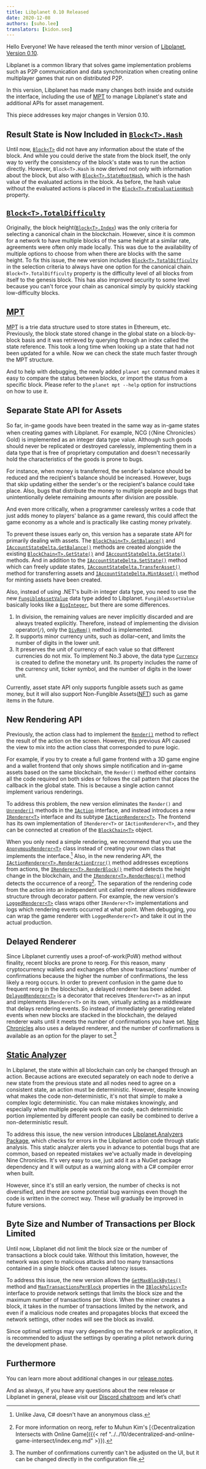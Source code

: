 ```yaml
---
title: Libplanet 0.10 Released
date: 2020-12-08
authors: [suho.lee]
translators: [kidon.seo]
---
```


Hello Everyone! We have released the tenth minor version of [Libplanet], [Version 0.10][0.10.0].

Libplanet is a common library that solves game implementation problems such as P2P communication and data synchronization when creating online multiplayer games that run on distributed P2P.

In this version, Libplanet has made many changes both inside and outside the interface, including the use of [<abbr title="Merkle–Patricia Trie">MPT</abbr>][MPT] to manage Libplanet's state and additional APIs for asset management.

This piece addresses key major changes in Version 0.10.

[Libplanet]: https://libplanet.io/
[0.10.0]: https://github.com/planetarium/libplanet/releases/tag/0.10.0
[MPT]: https://eth.wiki/en/fundamentals/patricia-tree 

Result State is Now Included in [`Block<T>.Hash`]
--------------------------------------------------

Until now, [`Block<T>`] did not have any information about the state of the block. And while you could derive the state from the block itself, the only way to verify the consistency of the block's state was to run the action directly. However, `Block<T>.Hash` is now derived not only with information about the block, but also with [`Block<T>.StateRootHash`], which is the hash value of the evaluated actions in the block. As before, the hash value without the evaluated actions is placed in the [`Block<T>.PreEvaluationHash`] property.

[`Block<T>`]: https://docs.libplanet.io/0.10.2/api/Libplanet.Blocks.Block-1.html
[`Block<T>.PreEvaluationHash`]: https://docs.libplanet.io/0.10.2/api/Libplanet.Blocks.Block-1.html#Libplanet_Blocks_Block_1_PreEvaluationHash
[`Block<T>.Hash`]: https://docs.libplanet.io/0.10.2/api/Libplanet.Blocks.Block-1.html#Libplanet_Blocks_Block_1_Hash
[`Block<T>.StateRootHash`]: https://docs.libplanet.io/0.10.2/api/Libplanet.Blocks.Block-1.html#Libplanet_Blocks_Block_1_StateRootHash

[`Block<T>.TotalDifficulty`]
------------------------------

Originally, the block height([`Block<T>.Index`]) was the only criteria for selecting a canonical chain in the blockchain. However, since it is common for a network to have multiple blocks of the same height at a similar rate, agreements were often only made locally. This was due to the availability of multiple options to choose from when there are blocks with the same height. To fix this issue, the new version includes [`Block<T>.TotalDifficulty`] in the selection criteria to always have one option for the canonical chain. `Block<T>.TotalDifficulty` property is the difficulty level of all blocks from itself to the genesis block. This has also improved security to some level because you can't force your chain as canonical simply by quickly stacking low-difficulty blocks.


[`Block<T>.TotalDifficulty`]: https://docs.libplanet.io/0.10.2/api/Libplanet.Blocks.Block-1.html#Libplanet_Blocks_Block_1_TotalDifficulty
[`Block<T>.Difficulty`]: https://docs.libplanet.io/0.10.2/api/Libplanet.Blocks.Block-1.html#Libplanet_Blocks_Block_1_Difficulty
[`Block<T>.Index`]: https://docs.libplanet.io/0.10.2/api/Libplanet.Blocks.Block-1.html#Libplanet_Blocks_Block_1_Index 

<abbr title="Merkle–Patricia Trie">MPT</abbr>
----------------------------------------------

<abbr title="Merkle–Patricia Trie">MPT</abbr> is a trie data structure used to store states in Ethereum, etc. Previously, the block state stored change in the global state on a block-by-block basis and it was retrieved by querying through an index called the state reference. This took a long time when looking up a state that had not been updated for a while. Now we can check the state much faster through the MPT structure.

And to help with debugging, the newly added `planet mpt` command makes it easy to compare the status between blocks, or import the status from a specific block. Please refer to the `planet mpt --help` option for instructions on how to use it.

Separate State API for Assets
------------------------------

So far, in-game goods have been treated in the same way as in-game states when creating games with Libplanet. For example, NCG (〈Nine Chronicles〉 Gold) is implemented as an integer data type value. Although such goods should never be replicated or destroyed carelessly, implementing them in a data type that is free of proprietary computation and doesn't necessarily hold the characteristics of the goods is prone to bugs.

For instance, when money is transferred, the sender's balance should be reduced and the recipient's balance should be increased. However, bugs that skip updating either the sender's or the recipient's balance could take place. Also, bugs that distribute the money to multiple people and bugs that unintentionally delete remaining amounts after division are possible.

And even more critically, when a programmer carelessly writes a code that just adds money to players' balance as a game reward, this could affect the game economy as a whole and is practically like casting money privately.

To prevent these issues early on, this version has a separate state API for primarily dealing with assets. The [`BlockChain<T>.GetBalance()`] and [`IAccountStateDelta.GetBalance()`] methods are created alongside the existing [`BlockChain<T>.GetState()`] and [`IAccountStateDelta.GetState()`] methods. And in addition to the [`IAccountStateDelta.SetState()`] method which can freely update states, [`IAccountStateDelta.TransferAsset()`] method for transferring assets and [`IAccountStateDelta.MintAsset()`] method for minting assets have been created.

Also, instead of using .NET's built-in integer data type, you need to use the new [`FungibleAssetValue`] data type added to Libplanet. `FungibleAssetValue` basically looks like a [`BigInteger`], but there are some differences.

1. In division, the remaining values are never implicitly discarded and are always treated explicitly.
Therefore, instead of implementing the division operator(`/`), only the [`DivRem()`] method is implemented.
2. It supports minor currency units, such as dollar–cent, and limits the number of digits in the lower unit.
3. It preserves the unit of currency of each value so that different currencies do not mix.
To implement No.3 above, the data type [`Currency`] is created to define the monetary unit. Its property includes the name of the currency unit, ticker symbol, and the number of digits in the lower unit.

Currently, asset state API only supports fungible assets such as game money, but it will also support Non-Fungible Assets([<abbr title="non-fungible token">NFT</abbr>][NFT]) such as game items in the future.

[`BlockChain<T>.GetState()`]: https://docs.libplanet.io/0.10.2/api/Libplanet.Blockchain.BlockChain-1.html#Libplanet_Blockchain_BlockChain_1_GetState_Libplanet_Address_System_Nullable_Libplanet_HashDigest_SHA256___Libplanet_Blockchain_StateCompleter__0__
[`IAccountStateDelta.GetState()`]: https://docs.libplanet.io/0.10.2/api/Libplanet.Action.IAccountStateDelta.html#Libplanet_Action_IAccountStateDelta_GetState_Libplanet_Address_
[`BlockChain<T>.GetBalance()`]: https://docs.libplanet.io/0.10.2/api/Libplanet.Blockchain.BlockChain-1.html#Libplanet_Blockchain_BlockChain_1_GetBalance_Libplanet_Address_Libplanet_Assets_Currency_System_Nullable_Libplanet_HashDigest_SHA256___Libplanet_Blockchain_FungibleAssetStateCompleter__0__
[`IAccountStateDelta.GetBalance()`]: https://docs.libplanet.io/0.10.2/api/Libplanet.Action.IAccountStateDelta.html#Libplanet_Action_IAccountStateDelta_GetBalance_Libplanet_Address_Libplanet_Assets_Currency_
[`IAccountStateDelta.SetState()`]: https://docs.libplanet.io/0.10.2/api/Libplanet.Action.IAccountStateDelta.html#Libplanet_Action_IAccountStateDelta_SetState_Libplanet_Address_IValue_
[`IAccountStateDelta.TransferAsset()`]: https://docs.libplanet.io/0.10.2/api/Libplanet.Action.IAccountStateDelta.html#Libplanet_Action_IAccountStateDelta_SetState_Libplanet_Address_IValue_
[`IAccountStateDelta.MintAsset()`]: https://docs.libplanet.io/0.10.2/api/Libplanet.Action.IAccountStateDelta.html#Libplanet_Action_IAccountStateDelta_MintAsset_Libplanet_Address_Libplanet_Assets_FungibleAssetValue_
[`FungibleAssetValue`]: https://docs.libplanet.io/0.10.2/api/Libplanet.Assets.FungibleAssetValue.html
[`BigInteger`]: https://docs.microsoft.com/ko-kr/dotnet/api/system.numerics.biginteger?view=net-5.0
[`DivRem()`]: https://docs.libplanet.io/0.10.2/api/Libplanet.Assets.FungibleAssetValue.html#Libplanet_Assets_FungibleAssetValue_DivRem_Libplanet_Assets_FungibleAssetValue_
[`Currency`]: https://docs.libplanet.io/0.10.2/api/Libplanet.Assets.Currency.html
[NFT]: https://en.wikipedia.org/wiki/Non-fungible_token

New Rendering API
-------------------
Previously, the action class had to implement the [`Render()`] method to reflect the result of the action on the screen. However, this previous API caused the view to mix into the action class that corresponded to pure logic.

For example, if you try to create a full game frontend with a 3D game engine and a wallet frontend that only shows simple notification and in-game assets based on the same blockchain, the `Render()` method either contains all the code required on both sides or follows the call pattern that places the callback in the global state. This is because a single action cannot implement various renderings.

To address this problem, the new version eliminates the `Render()` and [`Unrender()`] methods in the [`IAction`] interface, and instead introduces a new [`IRenderer<T>`] interface and its subtype [`IActionRenderer<T>`]. The frontend has its own implementation of `IRenderer<T>` or `IActionRenderer<T>`, and they can be connected at creation of the [`BlockChain<T>`] object.

When you only need a simple rendering, we recommend that you use the [`AnonymousRenderer<T>`] class instead of creating your own class that implements the interface.[^1]
Also, in the new rendering API, the [`IActionRenderer<T>.RenderActionError()`] method addresses exceptions from actions, the [`IRenderer<T>.RenderBlock()`] method detects the height change in the blockchain, and the [`IRenderer<T>.RenderReorg()`] method detects the occurrence of a reorg[^2]. The separation of the rendering code from the action into an independent unit called renderer allows middleware structure through decorator pattern. For example, the new version's [`LoggedRenderer<T>`] class wraps other `IRenderer<T>` implementations and logs which rendering events occurred at what point. When debugging, you can wrap the game renderer with `LoggedRenderer<T>` and take it out in the actual production.

[`Render()`]: https://docs.libplanet.io/0.9.2/api/Libplanet.Action.IAction.html#Libplanet_Action_IAction_Render_Libplanet_Action_IActionContext_Libplanet_Action_IAccountStateDelta_
[`Unrender()`]: https://docs.libplanet.io/0.9.2/api/Libplanet.Action.IAction.html#Libplanet_Action_IAction_Unrender_Libplanet_Action_IActionContext_Libplanet_Action_IAccountStateDelta_
[`IAction`]: https://docs.libplanet.io/0.9.2/api/Libplanet.Action.IAction.html
[`IRenderer<T>`]: https://docs.libplanet.io/0.10.2/api/Libplanet.Blockchain.Renderers.IRenderer-1.html
[`IActionRenderer<T>`]: https://docs.libplanet.io/0.10.2/api/Libplanet.Blockchain.Renderers.IActionRenderer-1.html
[`BlockChain<T>`]: https://docs.libplanet.io/0.10.2/api/Libplanet.Blockchain.BlockChain-1.html
[`AnonymousRenderer<T>`]: https://docs.libplanet.io/0.10.2/api/Libplanet.Blockchain.Renderers.AnonymousRenderer-1.html
[`IActionRenderer<T>.RenderActionError()`]: https://docs.libplanet.io/0.10.2/api/Libplanet.Blockchain.Renderers.IActionRenderer-1.html#Libplanet_Blockchain_Renderers_IActionRenderer_1_RenderActionError_Libplanet_Action_IAction_Libplanet_Action_IActionContext_Exception_
[`IRenderer<T>.RenderBlock()`]: https://docs.libplanet.io/0.10.2/api/Libplanet.Blockchain.Renderers.IRenderer-1.html#Libplanet_Blockchain_Renderers_IRenderer_1_RenderBlock_Libplanet_Blocks_Block__0__Libplanet_Blocks_Block__0__
[`IRenderer<T>.RenderReorg()`]: https://docs.libplanet.io/0.10.2/api/Libplanet.Blockchain.Renderers.IRenderer-1.html#Libplanet_Blockchain_Renderers_IRenderer_1_RenderReorg_Libplanet_Blocks_Block__0__Libplanet_Blocks_Block__0__Libplanet_Blocks_Block__0__
[`LoggedRenderer<T>`]: https://docs.libplanet.io/0.10.2/api/Libplanet.Blockchain.Renderers.LoggedRenderer-1.html
[^1]: Unlike Java, C# doesn't have an anonymous class.
[^2]: For more information on reorg, refer to Muhun Kim's [〈Decentralization Intersects with Online Game]({{< ref "../../10/decentralized-and-online-game-intersect/index.eng.md" >}}).

Delayed Renderer
----------
Since Libplanet currently uses a proof-of-work(PoW) method without finality, recent blocks are prone to reorg. For this reason, many cryptocurrency wallets and exchanges often show transactions' number of confirmations because the higher the number of confirmations, the less likely a reorg occurs. In order to prevent confusion in the game due to frequent reorg in the blockchain, a delayed renderer has been added. [`DelayedRenderer<T>`] is a decorator that receives `IRenderer<T>` as an input and implements `IRenderer<T>` on its own, virtually acting as a middleware that delays rendering events. So instead of immediately generating related events when new blocks are stacked in the blockchain, the delayed renderer waits until it meets the number of confirmations you have set. [Nine Chronicles] also uses a delayed renderer, and the number of confirmations is available as an option for the player to set.[^3]

[`DelayedRenderer<T>`]: https://docs.libplanet.io/0.10.2/api/Libplanet.Blockchain.Renderers.DelayedRenderer-1.html
[Nine Chronicles]: https://nine-chronicles.com/
[^3]: The number of confirmations currently can't be adjusted on the UI, but it can be changed directly in the configuration file.

[Static Analyzer]
------------------
In Libplanet, the state within all blockchain can only be changed through an action. Because actions are executed separately on each node to derive a new state from the previous state and all nodes need to agree on a consistent state, an action must be deterministic. However, despite knowing what makes the code non-deterministic, it's not that simple to make a complex logic deterministic. You can make mistakes knowingly, and especially when multiple people work on the code, each deterministic portion implemented by different people can easily be combined to derive a non-deterministic result.

To address this issue, the new version introduces [Libplanet.Analyzers Package], which checks for errors in the Libplanet action code through static analysis. This static analyzer alerts you in advance to potential bugs that are common, based on repeated mistakes we've actually made in developing Nine Chronicles. It's very easy to use, just add it as a NuGet package dependency and it will output as a warning along with a C# compiler error when built.

However, since it's still an early version, the number of checks is not diversified, and there are some potential bug warnings even though the code is written in the correct way. These will gradually be improved in future versions.

[Libplanet.Analyzers Package]: https://www.nuget.org/packages/Libplanet.Analyzers
[Static Analyzer]: https://github.com/planetarium/libplanet/tree/main/Libplanet.Analyzers

Byte Size and Number of Transactions per Block Limited
--------------------------------------------------------
Until now, Libplanet did not limit the block size or the number of transactions a block could take. Without this limitation, however, the network was open to malicious attacks and too many transactions contained in a single block often caused latency issues.

To address this issue, the new version allows the [`GetMaxBlockBytes()`] method and [`MaxTransactionsPerBlock`] properties in the [`IBlockPolicy<T>`] interface to provide network settings that limits the block size and the maximum number of transactions per block. When the miner creates a block, it takes in the number of transactions limited by the network, and even if a malicious node creates and propagates blocks that exceed the network settings, other nodes will see the block as invalid.

Since optimal settings may vary depending on the network or application, it is recommended to adjust the settings by operating a pilot network during the development phase.

[`IBlockPolicy<T>`]: https://docs.libplanet.io/0.10.2/api/Libplanet.Blockchain.Policies.IBlockPolicy-1.html
[`GetMaxBlockBytes()`]: https://docs.libplanet.io/0.10.2/api/Libplanet.Blockchain.Policies.IBlockPolicy-1.html#Libplanet_Blockchain_Policies_IBlockPolicy_1_GetMaxBlockBytes_System_Int64_
[`MaxTransactionsPerBlock`]: https://docs.libplanet.io/0.10.2/api/Libplanet.Blockchain.Policies.IBlockPolicy-1.html#Libplanet_Blockchain_Policies_IBlockPolicy_1_MaxTransactionsPerBlock

Furthermore
-------------
You can learn more about additional changes in our [release notes].

And as always, if you have any questions about the new release or Libplanet in general, please visit our [Discord chatroom][Discord] and let’s chat!

[release notes]: https://github.com/planetarium/libplanet/releases/tag/0.10.0
[Discord]: https://discord.gg/planetarium
